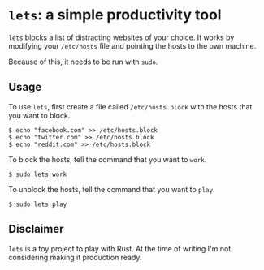 # `lets`: a simple productivity tool

`lets` blocks a list of distracting websites of your choice. It works by
modifying your `/etc/hosts` file and pointing the hosts to the own machine.

Because of this, it needs to be run with `sudo`.

## Usage

To use `lets`, first create a file called `/etc/hosts.block` with the hosts
that you want to block.

    $ echo "facebook.com" >> /etc/hosts.block
    $ echo "twitter.com" >> /etc/hosts.block
    $ echo "reddit.com" >> /etc/hosts.block

To block the hosts, tell the command that you want to `work`.

    $ sudo lets work

To unblock the hosts, tell the command that you want to `play`.

    $ sudo lets play

## Disclaimer

`lets` is a toy project to play with Rust. At the time of writing I'm not
considering making it production ready.
